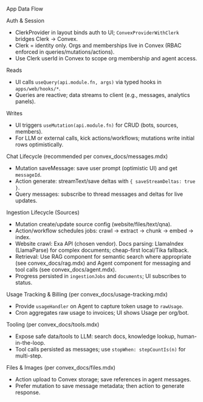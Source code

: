 App Data Flow

Auth & Session

- ClerkProvider in layout binds auth to UI; `ConvexProviderWithClerk` bridges Clerk → Convex.
- Clerk = identity only. Orgs and memberships live in Convex (RBAC enforced in queries/mutations/actions).
- Use Clerk userId in Convex to scope org membership and agent access.

Reads

- UI calls `useQuery(api.module.fn, args)` via typed hooks in `apps/web/hooks/*`.
- Queries are reactive; data streams to client (e.g., messages, analytics panels).

 Writes

- UI triggers `useMutation(api.module.fn)` for CRUD (bots, sources, members).
- For LLM or external calls, kick actions/workflows; mutations write initial rows optimistically.

 Chat Lifecycle (recommended per convex_docs/messages.mdx)

- Mutation saveMessage: save user prompt (optimistic UI) and get `messageId`.
- Action generate: streamText/save deltas with `{ saveStreamDeltas: true }`.
- Query messages: subscribe to thread messages and deltas for live updates.

Ingestion Lifecycle (Sources)

- Mutation create/update source config (website/files/text/qna).
- Action/workflow schedules jobs: crawl → extract → chunk → embed → index.
- Website crawl: Exa API (chosen vendor). Docs parsing: LlamaIndex (LlamaParse) for complex documents; cheap-first local/Tika fallback.
- Retrieval: Use RAG component for semantic search where appropriate (see convex_docs/rag.mdx) and Agent component for messaging and tool calls (see convex_docs/agent.mdx).
- Progress persisted in `ingestionJobs` and `documents`; UI subscribes to status.

 Usage Tracking & Billing (per convex_docs/usage-tracking.mdx)

- Provide `usageHandler` on Agent to capture token usage to `rawUsage`.
- Cron aggregates raw usage to invoices; UI shows Usage per org/bot.

 Tooling (per convex_docs/tools.mdx)

- Expose safe data/tools to LLM: search docs, knowledge lookup, human-in-the-loop.
- Tool calls persisted as messages; use `stopWhen: stepCountIs(n)` for multi-step.

 Files & Images (per convex_docs/files.mdx)

- Action upload to Convex storage; save references in agent messages.
- Prefer mutation to save message metadata; then action to generate response.
